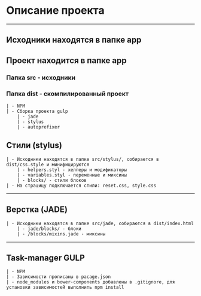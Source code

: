 # Описание проекта   

************************************************************************************

## Исходники находятся в папке app
## Проект находится в папке app  
  
### Папка src - исходники  
### Папка dist - скомпилированный проект  
	| - NPM
	| - Сборка проекта gulp  
		| - jade  
		| - stylus
		| - autoprefixer  


## Стили (stylus)  

	| - Исходники находятся в папке src/stylus/, собирается в dist/css.style и минифицируются  
		| - helpers.styl - хелперы и модификаторы  
		| - variables.styl - переменные и миксины  
		| - blocks/ - стили блоков  
	| - На страцицу подключается стили: reset.css, style.css  

************************************************************************************

## Верстка (JADE)  
  
	| - Исходники находятся в папке src/jade, собираются в dist/index.html  
		| - jade/blocks/ - блоки
		| - /blocks/mixins.jade - миксины  

************************************************************************************

## Task-manager GULP  

	| - NPM
	| - Зависимости прописаны в pacage.json
	| - node_modules и bower-components добавлены в .gitignore, для установки зависимостей выполнить npm install
